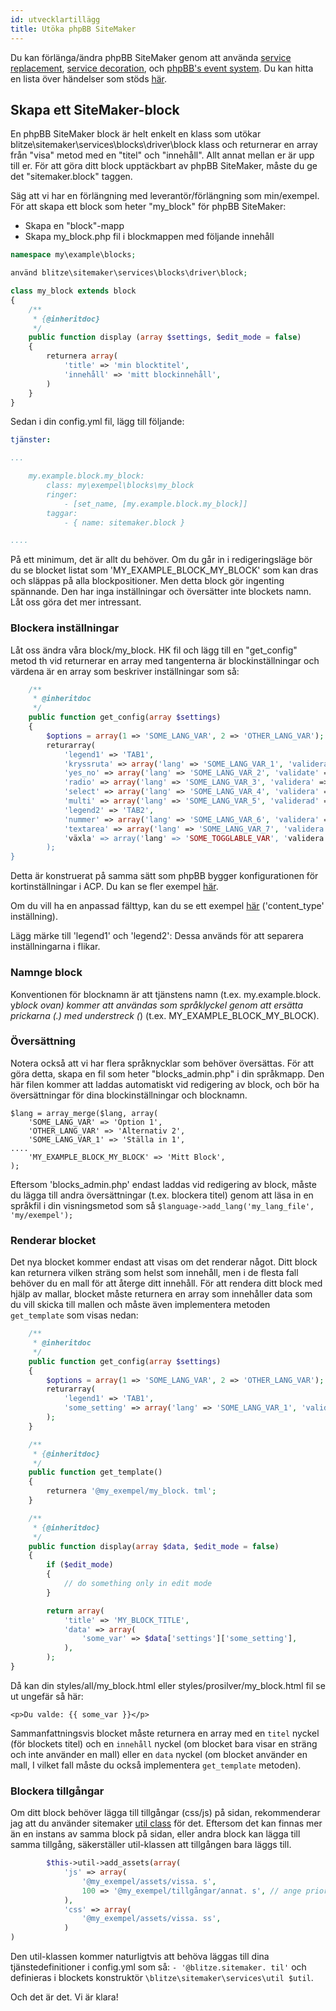 ```yaml
---
id: utvecklartillägg
title: Utöka phpBB SiteMaker
---
```


Du kan förlänga/ändra phpBB SiteMaker genom att använda [service replacement](https://area51.phpbb.com/docs/dev/3.2.x/extensions/tutorial_advanced.html#using-service-replacement), [service decoration](https://area51.phpbb.com/docs/dev/3.2.x/extensions/tutorial_advanced.html#using-service-decoration), och [phpBB's event system](https://area51.phpbb.com/docs/dev/3.2.x/extensions/tutorial_events.html). Du kan hitta en lista över händelser som stöds [här](./developer-events.md).

## Skapa ett SiteMaker-block

En phpBB SiteMaker block är helt enkelt en klass som utökar blitze\sitemaker\services\blocks\driver\block klass och returnerar en array från "visa" metod med en "titel" och "innehåll". Allt annat mellan er är upp till er. För att göra ditt block upptäckbart av phpBB SiteMaker, måste du ge det "sitemaker.block" taggen.

Säg att vi har en förlängning med leverantör/förlängning som min/exempel. För att skapa ett block som heter "my_block" för phpBB SiteMaker:

- Skapa en "block"-mapp
- Skapa my_block.php fil i blockmappen med följande innehåll

```php
namespace my\example\blocks;

använd blitze\sitemaker\services\blocks\driver\block;

class my_block extends block
{
    /**
     * {@inheritdoc}
     */
    public function display (array $settings, $edit_mode = false)
    {
        returnera array(
            'title' => 'min blocktitel',
            'innehåll' => 'mitt blockinnehåll',
        )
    }
}
```

Sedan i din config.yml fil, lägg till följande:

```yml
tjänster:

...

    my.example.block.my_block:
        class: my\exempel\blocks\my_block
        ringer:
            - [set_name, [my.example.block.my_block]]
        taggar:
            - { name: sitemaker.block }

....

```

På ett minimum, det är allt du behöver. Om du går in i redigeringsläge bör du se blocket listat som 'MY_EXAMPLE_BLOCK_MY_BLOCK' som kan dras och släppas på alla blockpositioner. Men detta block gör ingenting spännande. Den har inga inställningar och översätter inte blockets namn. Låt oss göra det mer intressant.

### Blockera inställningar

Låt oss ändra våra block/my_block. HK fil och lägg till en "get_config" metod th vid returnerar en array med tangenterna är blockinställningar och värdena är en array som beskriver inställningar som så:

```php
    /**
     * @inheritdoc
     */
    public function get_config(array $settings)
    {
        $options = array(1 => 'SOME_LANG_VAR', 2 => 'OTHER_LANG_VAR');
        returarray(
            'legend1' => 'TAB1',
            'kryssruta' => array('lang' => 'SOME_LANG_VAR_1', 'validera' => 'sträng', 'typ' => 'kryssruta', 'alternativ' => $options, 'default' => array(), 'förklara' => false),
            'yes_no' => array('lang' => 'SOME_LANG_VAR_2', 'validate' => 'bool', 'typ' => 'radio:yes_no', 'förklara' => false, 'default' => false),
            'radio' => array('lang' => 'SOME_LANG_VAR_3', 'validera' => 'bool', 'typ' => 'radio', 'alternativ' => $options, 'förklara' => falskt, 'standard' => 'topic'),
            'select' => array('lang' => 'SOME_LANG_VAR_4', 'validera' => 'sträng', 'typ' => 'select', 'alternativ' => $options, 'standard' => '', 'förklara' => falskt),
            'multi' => array('lang' => 'SOME_LANG_VAR_5', 'validerad' => 'sträng', 'typ' => 'multi_select', 'alternativ' => $options, 'standard' => array(), 'förklara' => falskt),
            'legend2' => 'TAB2',
            'nummer' => array('lang' => 'SOME_LANG_VAR_6', 'validera' => 'int:0:20', 'typ' => 'nummer:0:20', 'maxlength' => 2, 'förklara' => false, 'standard' => 5),
            'textarea' => array('lang' => 'SOME_LANG_VAR_7', 'validera' => 'sträng', 'typ' => 'textarea:3:40', 'maxlength' => 2, 'förklara' => sant, 'standard' => '),
            'växla' => array('lang' => 'SOME_TOGGLABLE_VAR', 'validera' => 'sträng', 'typ' => 'select:1:0:toggle_key', 'alternativ' => $options, 'standard' => '', 'append' => '<div id="toggle_key-1">Visa endast när alternativ 1 är markerat</div>'),
        );
}
```

Detta är konstruerat på samma sätt som phpBB bygger konfigurationen för kortinställningar i ACP. Du kan se fler exempel [här](https://github.com/phpbb/phpbb/blob/master/phpBB/includes/acp/acp_board.php).

Om du vill ha en anpassad fälttyp, kan du se ett exempel [här](https://github.com/blitze/phpBB-ext-sitemaker_content/blob/develop/blocks/recent.php) ('content_type' inställning).

Lägg märke till 'legend1' och 'legend2': Dessa används för att separera inställningarna i flikar.

### Namnge block

Konventionen för blocknamn är att tjänstens namn (t.ex. my.example.block. y*block ovan) kommer att användas som språklyckel genom att ersätta prickarna (.) med understreck (*) (t.ex. MY_EXAMPLE_BLOCK_MY_BLOCK).

### Översättning

Notera också att vi har flera språknycklar som behöver översättas. För att göra detta, skapa en fil som heter "blocks_admin.php" i din språkmapp. Den här filen kommer att laddas automatiskt vid redigering av block, och bör ha översättningar för dina blockinställningar och blocknamn.

    $lang = array_merge($lang, array(
        'SOME_LANG_VAR' => 'Option 1',
        'OTHER_LANG_VAR' => 'Alternativ 2',
        'SOME_LANG_VAR_1' => 'Ställa in 1',
    ....
        'MY_EXAMPLE_BLOCK_MY_BLOCK' => 'Mitt Block',
    );
    

Eftersom 'blocks_admin.php' endast laddas vid redigering av block, måste du lägga till andra översättningar (t.ex. blockera titel) genom att läsa in en språkfil i din visningsmetod som så `$language->add_lang('my_lang_file', 'my/exempel');`

### Renderar blocket

Det nya blocket kommer endast att visas om det renderar något. Ditt block kan returnera vilken sträng som helst som innehåll, men i de flesta fall behöver du en mall för att återge ditt innehåll. För att rendera ditt block med hjälp av mallar, blocket måste returnera en array som innehåller data som du vill skicka till mallen och måste även implementera metoden `get_template` som visas nedan:

```php
    /**
     * @inheritdoc
     */
    public function get_config(array $settings)
    {
        $options = array(1 => 'SOME_LANG_VAR', 2 => 'OTHER_LANG_VAR');
        returarray(
            'legend1' => 'TAB1',
            'some_setting' => array('lang' => 'SOME_LANG_VAR_1', 'validera' => 'sträng', 'typ' => 'kryssruta', 'alternativ' => $options, 'default' => array(), 'förklara' => false),
        );
    }

    /**
     * {@inheritdoc}
     */
    public function get_template()
    {
        returnera '@my_exempel/my_block. tml';
    }

    /**
     * {@inheritdoc}
     */
    public function display(array $data, $edit_mode = false)
    {
        if ($edit_mode)
        {
            // do something only in edit mode
        }

        return array(
            'title' => 'MY_BLOCK_TITLE',
            'data' => array(
                'some_var' => $data['settings']['some_setting'],
            ),
        );
}
```

Då kan din styles/all/my_block.html eller styles/prosilver/my_block.html fil se ut ungefär så här:

    <p>Du valde: {{ some_var }}</p>
    

Sammanfattningsvis blocket måste returnera en array med en `titel` nyckel (för blockets titel) och en `innehåll` nyckel (om blocket bara visar en sträng och inte använder en mall) eller en `data` nyckel (om blocket använder en mall, I vilket fall måste du också implementera `get_template` metoden).

### Blockera tillgångar

Om ditt block behöver lägga till tillgångar (css/js) på sidan, rekommenderar jag att du använder sitemaker [util class](https://github.com/blitze/phpBB-ext-sitemaker/blob/develop/services/util.php) för det. Eftersom det kan finnas mer än en instans av samma block på sidan, eller andra block kan lägga till samma tillgång, säkerställer util-klassen att tillgången bara läggs till.

```php
        $this->util->add_assets(array(
            'js' => array(
                '@my_exempel/assets/vissa. s',
                100 => '@my_exempel/tillgångar/annat. s', // ange prioritet
            ),
            'css' => array(
                '@my_exempel/assets/vissa. ss',
            )
)
```

Den util-klassen kommer naturligtvis att behöva läggas till dina tjänstedefinitioner i config.yml som så: `- '@blitze.sitemaker. til'` och definieras i blockets konstruktör `\blitze\sitemaker\services\util $util`.

Och det är det. Vi är klara!